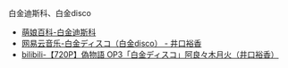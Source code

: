 白金迪斯科、白金disco
- [萌娘百科-白金迪斯科](https://zh.moegirl.org.cn/%E7%99%BD%E9%87%91%E8%BF%AA%E6%96%AF%E7%A7%91)
- [网易云音乐-白金ディスコ（白金disco） - 井口裕香](https://music.163.com/#/song?id=460528)
- [bilibili-【720P】偽物語 OP3「白金ディスコ」阿良々木月火（井口裕香）](https://www.bilibili.com/video/av221907/)
